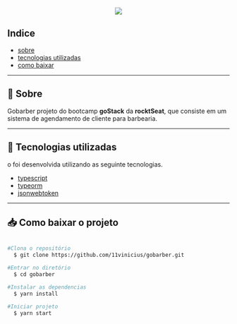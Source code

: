 <h1 align="center">
  <img src="https://ik.imagekit.io/b6zkufswuz/Sem_t_tulo_Hv1cUmkx7MA.png">
</h1>

## Indice
- [sobre](#-sobre)
- [tecnologias utilizadas](#-Tecnologias-utilizadas)
- [como baixar](#-Como-baixar-o-projeto)



---

## 📝 Sobre

Gobarber projeto do bootcamp **goStack** da **rocktSeat**, que consiste
em um sistema de agendamento de cliente para barbearia.

---

## 🚀 Tecnologias utilizadas

o foi desenvolvida utilizando as seguinte tecnologias.

- [typescript](https://github.com/axios/axios)
- [typeorm](https://typeorm.io/#/connection-options)
- [jsonwebtoken](https://jwt.io/)

---

## 📥 Como baixar o projeto

```bash

#Clona o repositório
  $ git clone https://github.com/11vinicius/gobarber.git

#Entrar no diretório
  $ cd gobarber

#Instalar as dependencias
  $ yarn install

#Iniciar projeto
  $ yarn start
```

